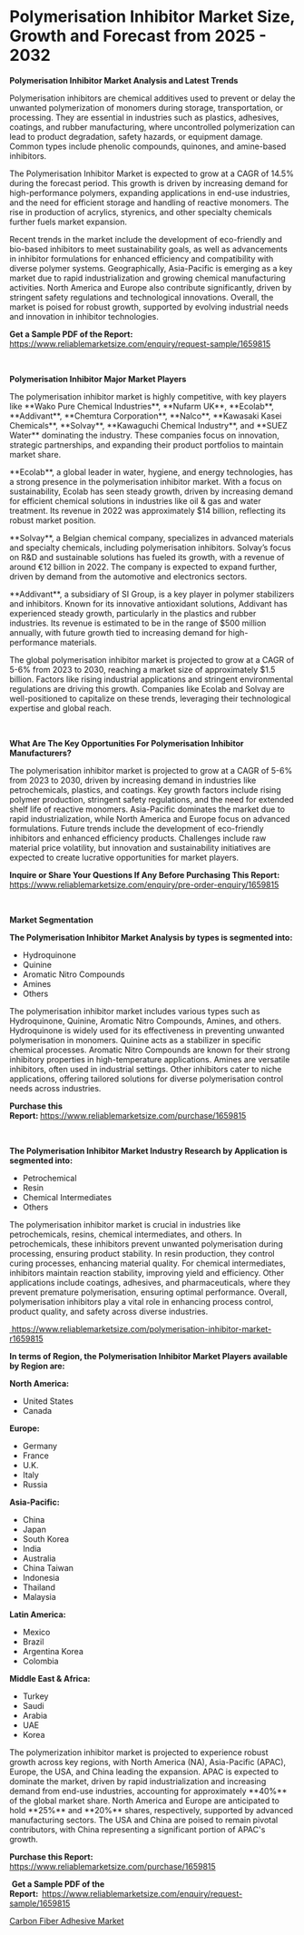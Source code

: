 <p><h1>Polymerisation Inhibitor Market Size, Growth and Forecast from 2025 - 2032</h1></p><p><strong>Polymerisation Inhibitor Market Analysis and Latest Trends</strong></p>
<p><p>Polymerisation inhibitors are chemical additives used to prevent or delay the unwanted polymerization of monomers during storage, transportation, or processing. They are essential in industries such as plastics, adhesives, coatings, and rubber manufacturing, where uncontrolled polymerization can lead to product degradation, safety hazards, or equipment damage. Common types include phenolic compounds, quinones, and amine-based inhibitors.</p><p>The Polymerisation Inhibitor Market is expected to grow at a CAGR of 14.5% during the forecast period. This growth is driven by increasing demand for high-performance polymers, expanding applications in end-use industries, and the need for efficient storage and handling of reactive monomers. The rise in production of acrylics, styrenics, and other specialty chemicals further fuels market expansion.</p><p>Recent trends in the market include the development of eco-friendly and bio-based inhibitors to meet sustainability goals, as well as advancements in inhibitor formulations for enhanced efficiency and compatibility with diverse polymer systems. Geographically, Asia-Pacific is emerging as a key market due to rapid industrialization and growing chemical manufacturing activities. North America and Europe also contribute significantly, driven by stringent safety regulations and technological innovations. Overall, the market is poised for robust growth, supported by evolving industrial needs and innovation in inhibitor technologies.</p></p>
<p><strong>Get a Sample PDF of the Report:&nbsp;</strong> <a href="https://www.reliablemarketsize.com/enquiry/request-sample/1659815?utm_campaign=2140&utm_medium=2&utm_source=Github&utm_content=ia&utm_term=26012025&utm_id=polymerisation-inhibitor">https://www.reliablemarketsize.com/enquiry/request-sample/1659815</a></p>
<p>&nbsp;</p>
<p><strong>Polymerisation Inhibitor Major Market Players</strong></p>
<p><p>The polymerisation inhibitor market is highly competitive, with key players like **Wako Pure Chemical Industries**, **Nufarm UK**, **Ecolab**, **Addivant**, **Chemtura Corporation**, **Nalco**, **Kawasaki Kasei Chemicals**, **Solvay**, **Kawaguchi Chemical Industry**, and **SUEZ Water** dominating the industry. These companies focus on innovation, strategic partnerships, and expanding their product portfolios to maintain market share.</p><p>**Ecolab**, a global leader in water, hygiene, and energy technologies, has a strong presence in the polymerisation inhibitor market. With a focus on sustainability, Ecolab has seen steady growth, driven by increasing demand for efficient chemical solutions in industries like oil & gas and water treatment. Its revenue in 2022 was approximately $14 billion, reflecting its robust market position.</p><p>**Solvay**, a Belgian chemical company, specializes in advanced materials and specialty chemicals, including polymerisation inhibitors. Solvay’s focus on R&D and sustainable solutions has fueled its growth, with a revenue of around €12 billion in 2022. The company is expected to expand further, driven by demand from the automotive and electronics sectors.</p><p>**Addivant**, a subsidiary of SI Group, is a key player in polymer stabilizers and inhibitors. Known for its innovative antioxidant solutions, Addivant has experienced steady growth, particularly in the plastics and rubber industries. Its revenue is estimated to be in the range of $500 million annually, with future growth tied to increasing demand for high-performance materials.</p><p>The global polymerisation inhibitor market is projected to grow at a CAGR of 5-6% from 2023 to 2030, reaching a market size of approximately $1.5 billion. Factors like rising industrial applications and stringent environmental regulations are driving this growth. Companies like Ecolab and Solvay are well-positioned to capitalize on these trends, leveraging their technological expertise and global reach.</p></p>
<p>&nbsp;</p>
<p><strong>What Are The Key Opportunities For Polymerisation Inhibitor Manufacturers?</strong></p>
<p><p>The polymerisation inhibitor market is projected to grow at a CAGR of 5-6% from 2023 to 2030, driven by increasing demand in industries like petrochemicals, plastics, and coatings. Key growth factors include rising polymer production, stringent safety regulations, and the need for extended shelf life of reactive monomers. Asia-Pacific dominates the market due to rapid industrialization, while North America and Europe focus on advanced formulations. Future trends include the development of eco-friendly inhibitors and enhanced efficiency products. Challenges include raw material price volatility, but innovation and sustainability initiatives are expected to create lucrative opportunities for market players.</p></p>
<p><strong>Inquire or Share Your Questions If Any Before Purchasing This Report:</strong> <a href="https://www.reliablemarketsize.com/enquiry/pre-order-enquiry/1659815?utm_campaign=2140&utm_medium=2&utm_source=Github&utm_content=ia&utm_term=26012025&utm_id=polymerisation-inhibitor">https://www.reliablemarketsize.com/enquiry/pre-order-enquiry/1659815</a></p>
<p>&nbsp;</p>
<p><strong>Market Segmentation</strong></p>
<p><strong>The Polymerisation Inhibitor Market Analysis by types is segmented into:</strong></p>
<p><ul><li>Hydroquinone</li><li>Quinine</li><li>Aromatic Nitro Compounds</li><li>Amines</li><li>Others</li></ul></p>
<p><p>The polymerisation inhibitor market includes various types such as Hydroquinone, Quinine, Aromatic Nitro Compounds, Amines, and others. Hydroquinone is widely used for its effectiveness in preventing unwanted polymerisation in monomers. Quinine acts as a stabilizer in specific chemical processes. Aromatic Nitro Compounds are known for their strong inhibitory properties in high-temperature applications. Amines are versatile inhibitors, often used in industrial settings. Other inhibitors cater to niche applications, offering tailored solutions for diverse polymerisation control needs across industries.</p></p>
<p><strong>Purchase this Report:&nbsp;</strong><a href="https://www.reliablemarketsize.com/purchase/1659815?utm_campaign=2140&utm_medium=2&utm_source=Github&utm_content=ia&utm_term=26012025&utm_id=polymerisation-inhibitor">https://www.reliablemarketsize.com/purchase/1659815</a></p>
<p>&nbsp;</p>
<p><strong>The Polymerisation Inhibitor Market Industry Research by Application is segmented into:</strong></p>
<p><ul><li>Petrochemical</li><li>Resin</li><li>Chemical Intermediates</li><li>Others</li></ul></p>
<p><p>The polymerisation inhibitor market is crucial in industries like petrochemicals, resins, chemical intermediates, and others. In petrochemicals, these inhibitors prevent unwanted polymerisation during processing, ensuring product stability. In resin production, they control curing processes, enhancing material quality. For chemical intermediates, inhibitors maintain reaction stability, improving yield and efficiency. Other applications include coatings, adhesives, and pharmaceuticals, where they prevent premature polymerisation, ensuring optimal performance. Overall, polymerisation inhibitors play a vital role in enhancing process control, product quality, and safety across diverse industries.</p></p>
<p><a href="https://www.reliablemarketsize.com/polymerisation-inhibitor-market-r1659815?utm_campaign=2140&utm_medium=2&utm_source=Github&utm_content=ia&utm_term=26012025&utm_id=polymerisation-inhibitor">&nbsp;https://www.reliablemarketsize.com/polymerisation-inhibitor-market-r1659815</a></p>
<p><strong>In terms of Region, the Polymerisation Inhibitor Market Players available by Region are:</strong></p>
<p>
    <p> <strong> North America: </strong>
        <ul>
            <li>United States</li>
            <li>Canada</li>
        </ul>
        </p> 
    <p> <strong> Europe: </strong>
        <ul>
            <li>Germany</li>
            <li>France</li>
            <li>U.K.</li>
            <li>Italy</li>
            <li>Russia</li>
        </ul>
        </p> 
    <p> <strong> Asia-Pacific: </strong>
        <ul>
            <li>China</li>
            <li>Japan</li>
            <li>South Korea</li>
            <li>India</li>
            <li>Australia</li>
            <li>China Taiwan</li>
            <li>Indonesia</li>
            <li>Thailand</li>
            <li>Malaysia</li>
        </ul>
        </p> 
    <p> <strong> Latin America: </strong>
        <ul>
            <li>Mexico</li>
            <li>Brazil</li>
            <li>Argentina Korea</li>
            <li>Colombia</li>
        </ul>
        </p> 
    <p> <strong> Middle East & Africa: </strong>
        <ul>
            <li>Turkey</li>
            <li>Saudi</li>
            <li>Arabia</li>
            <li>UAE</li>
            <li>Korea</li>
        </ul>
    </p>
    </p>
<p><p>The polymerization inhibitor market is projected to experience robust growth across key regions, with North America (NA), Asia-Pacific (APAC), Europe, the USA, and China leading the expansion. APAC is expected to dominate the market, driven by rapid industrialization and increasing demand from end-use industries, accounting for approximately **40%** of the global market share. North America and Europe are anticipated to hold **25%** and **20%** shares, respectively, supported by advanced manufacturing sectors. The USA and China are poised to remain pivotal contributors, with China representing a significant portion of APAC's growth.</p></p>
<p><strong>Purchase this Report: </strong><a href="https://www.reliablemarketsize.com/purchase/1659815?utm_campaign=2140&utm_medium=2&utm_source=Github&utm_content=ia&utm_term=26012025&utm_id=polymerisation-inhibitor">https://www.reliablemarketsize.com/purchase/1659815</a></p>
<p>&nbsp;<strong>Get a Sample PDF of the Report:&nbsp;&nbsp;</strong><a href="https://www.reliablemarketsize.com/enquiry/request-sample/1659815?utm_campaign=2140&utm_medium=2&utm_source=Github&utm_content=ia&utm_term=26012025&utm_id=polymerisation-inhibitor">https://www.reliablemarketsize.com/enquiry/request-sample/1659815</a></p>
<p><strong></strong></p>
<p><p><a href="https://github.com/nathandecarvalho/Market-Research-Report-List-5/blob/main/carbon-fiber-adhesive-market.md?utm_campaign=2140&utm_medium=2&utm_source=Github&utm_content=ia&utm_term=26012025&utm_id=polymerisation-inhibitor">Carbon Fiber Adhesive Market</a></p></p>